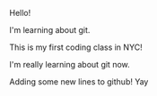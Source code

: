 Hello!


I'm learning about git.


This is my first coding class in NYC!


I'm really learning about git now.


Adding some new lines to github!
Yay
